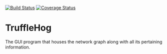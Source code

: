 [![Build Status](https://travis-ci.org/TruffleHog/TruffleHog.svg?branch=master)](https://travis-ci.org/TruffleHog/TruffleHog) [![Coverage Status](https://coveralls.io/repos/github/TruffleHog/TruffleHog/badge.svg?branch=master)](https://coveralls.io/github/TruffleHog/TruffleHog?branch=master)

# TruffleHog
The GUI program that houses the network graph along with all its pertaining information. 
